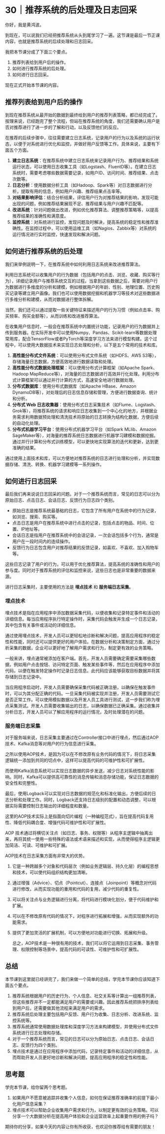 # 30｜推荐系统的后处理及日志回采
你好，我是黄鸿波。

到现在，可以说我们已经把推荐系统从头到尾学习了一遍。这节课是最后一节正课内容，也就是推荐系统的后续处理和日志回采。

我把本节课分成了下面三个要点。

1. 推荐列表给到用户后的操作。
2. 如何进行推荐系统的后处理。
3. 如何进行日志回采。

现在正式开始本节课的内容。

## 推荐列表给到用户后的操作

到现在推荐系统从最开始的数据到最终给到用户的推荐列表策略，都已经完成了。按理来说，已经跑完了整个流程，但站在推荐系统的角度，我们还需要确认用户是否对推荐进行了进一步的了解和行动，以及反馈他们的反应。

在推荐的后续步骤中，往往需要建立日志系统，记录用户的行为以及系统的运行状态，以便于对系统进行优化和监控，并做好用户反馈等工作。具体来说，主要有下面五个方面。

1. **建立日志系统**：在推荐系统中建立日志系统来记录用户行为、推荐结果和系统运行状态，可以使用日志收集工具（如Logstash、FluentD等）。在建立日志系统时，需要考虑哪些数据需要记录，如用户ID、访问时间、推荐结果、点击次数等。
2. **日志分析**：使用数据分析工具（如Hadoop、Spark等）对日志数据进行分析，提取有用的信息，例如用户兴趣、推荐结果点击率等。
3. **对结果影响评估**：结合分析结果，评估用户行为对推荐结果的影响，发现可能出现的问题，例如推荐结果展现不足、推荐结果与用户兴趣不匹配等。
4. **改进系统**：针对问题做出改进，例如优化推荐算法、调整推荐策略等，以提高推荐结果的准确性和满意度。
5. **监控系统**：对系统进行监控，发现问题及时解决，提高系统的稳定性和推荐准确性。在监控过程中，可以使用运维工具（如Nagios、Zabbix等）对系统的运行情况进行实时监控，快速发现和解决问题。

## 如何进行推荐系统的后处理

我们来举例说明一下，在推荐系统中如何利用日志系统来改进推荐算法。

利用日志系统可以收集用户的行为数据（包括用户的点击、浏览、收藏、购买等行为），详细记录用户与推荐系统交互的过程。当拿到这些数据之后，需要对用户行为数据进行多维度的分析和建模，例如根据用户的年龄、性别、地理位置、历史购买记录等建立用户画像。我们也可以使用数据挖掘和机器学习等技术对这些数据进行多维分析和建模，从而对数据进行整体拆解。

当然，我们还可以通过提取一些关键特征来描述用户的行为习惯（例如点击率、购买频率、购买金额等），从而训练和改进推荐算法。

在收集用户信息时，一般会在推荐系统中内置统计功能，记录用户的行为数据并上传到服务器。在实际开发中可以使用Numpy、Pandas、Scikit-learn等数据处理常用库，配合TensorFlow或者PyTorch等深度学习方法来进行模型构建。这个过程中，可以使用大数据技术来实现日志处理和分析，以下是五个常用的技术和库。

1. **高性能分布式文件系统**：可以使用分布式文件系统（如HDFS、AWS S3等），存储海量日志数据，方便高效地进行数据读取和处理。
2. **高性能分布式数据处理框架**：可以使用分布式计算框架（如Apache Spark、Hadoop MapReduce等），对海量的日志数据进行高效并行化处理。利用分布式计算框架可以通过并行计算的方式，高速安全地进行数据处理。
3. **分布式数据库**：使用分布式数据库（如Apache HBase、Amazon DynamoDB等），对处理后的日志信息存储和管理，方便进行数据查询、统计和分析。
4. **分布式 Web 日志收集器**：使用分布式日志采集技术（如Flume、Logstash、Grok等），将推荐系统的请求和响应日志收集到一个中心化的地方，并根据业务需求利用数据预处理和清洗技术将原始的日志转换为结构化数据，方便后续的自动化处理。
5. **分布式机器学习平台**：使用分布式机器学习平台（如Spark MLlib、Amazon SageMaker等），对海量的推荐系统日志数据进行机器学习建模和数据挖掘。通过并行计算和分布式训练模型，可以更快地实现算法的迭代和更新，达到更准确的结果。

通过使用上面技术和库，可以方便地对推荐系统的日志进行处理和分析，并实现数据存储、清洗、转换、机器学习建模等一系列操作。

## 如何进行日志回采

最后我们再来说说日志回采的问题。对于一个推荐系统而言，常见的日志可以分为原始日志、点击日志、会话日志、反馈行为日志四个类别。

- 原始日志是推荐系统最基础的日志，它包含了所有用户在系统中的行为记录，如浏览、搜索、购买等。
- 点击日志是用户在推荐系统中进行点击的记录，包括点击的物品、时间、位置、IP地址等。
- 会话日志是指用户在推荐系统中的会话记录，一次会话包括多个行为，通常是用户在一段时间内的连续操作。
- 反馈行为日志包含用户对推荐结果的反馈记录，如喜欢、不喜欢、加入购物车等。

这些日志记录了用户的行为，可以用于优化推荐算法，提高系统的准确性和用户的参与度。同时对于推荐系统的评估和监控来说，这些日志也是非常重要的数据来源。

进行日志采集时，主要使用的方法是 **埋点技术** 和 **服务端日志采集**。

### 埋点技术

埋点技术是指在应用程序中添加数据采集代码，以便收集和记录特定事件和活动的详细信息。每当应用程序执行特定操作时，采集代码会触发并生成一个日志记录，其中包含有关事件或活动的详细信息。

通过使用埋点技术，开发人员可以更轻松地诊断和解决问题，提高应用程序的稳定性和性能，同时还可以提供更好的用户体验。在数据分析和决策制定方面，通过分析采集的数据，企业可以更好地了解用户需求和行为，制定更有效的业务策略。

一般来讲，埋点通常被添加在客户端。首先，开发人员需要确定需要采集哪些数据，例如用户点击按钮、访问特定页面、触发某些事件等，然后在应用程序中添加代码，以便在触发特定操作时记录日志信息。此代码应该能够获取目标数据并将其存储到日志记录中。

当应用程序启动时，开发人员需要确保采集代码被正确注册，以确保在触发事件时，可以为其分配正确的代码。一旦采集代码被实现并注册，开发人员需要测试它是否正常工作。可以使用模拟数据以及开发人员工具进行测试，这一步我们称为埋点采集测试。开发人员需要收集输出的日志，以确保数据已正确采集。通过收集并分析日志，开发人员可以了解应用程序的运行情况，及时处理潜在的问题。

### 服务端日志采集

对于服务端来说，日志采集主要通过在Controller接口中进行埋点，然后通过AOP技术、Kafka消息等对用户的行为信息进行采集。

之所以使用AOP技术，是因为可以在不修改原有业务代码的情况下，将日志采集逻辑统一添加到共同的切点中，这样可以提高代码的可维护性和可扩展性。

而使用Kafka消息系统可以实现日志数据的异步发送，减少日志对系统性能的影响。同时，Kafka可以提供高可靠性的消息传输和消息存储功能，保证日志数据的安全性和完整性。

最后，使用Logback可以实现对日志数据的规范化和标准化输出，方便后续的日志分析和处理工作。同时，Logback还支持日志级别的配置和动态调整，可以根据实际需要控制日志输出的详细程度和数量。

这里的AOP技术实际上是指面向切片编程（一种编程范式），旨在提高代码复用性、降低代码耦合度、增强代码可维护性和可扩展性。

AOP 技术通过将横切关注点（如日志、事务、权限等）从程序主逻辑中抽离出来，再将其统一使用一些特殊的语法或术语来描述和实现，从而使得程序主逻辑更加简洁、可读、可维护和可扩展。

AOP技术在日志采集方面有非常大的优势。

1. 它是一种跨越多个对象和代码层次（例如业务逻辑层、持久化层）的编程思想和技术，可以使代码组织结构更加清晰。
2. 通过增强（Advice）、切点（Pointcut）、连接点（Joinpoint）等概念对代码进行修改，从而实现功能的重用和代码的复用，减少代码的重复性。
3. 可以将关注点与业务逻辑进行分离，将代码进行模块化划分，便于代码维护和扩展。
4. 可以在不修改原有代码的情况下，对程序进行拓展和增强，从而实现额外的功能需求。
5. 提供了更加灵活的扩展机制，可以方便地对功能进行切换、拓展和升级。


   总之，AOP技术是一种很有用的技术，我们可以将它运用到日志采集、事务管理、权限控制等场景中，提高代码的可读性、可维护性和可扩展性。

## 总结

本节课到这里就已经讲完了，我们来做一个简单的总结，学完本节课你应该知道下面五个要点。

1. 推荐系统根据用户的历史行为、个人信息、社交关系等计算出一组推荐列表，但这些推荐并不一定都能满足用户的需要或兴趣。因此推荐系统把排序列表给到用户后，还需要做其他流程来满足用户的需求。
2. 推荐系统后处理主要包括用户反馈、用户行为收集、日志分析、改进系统、监控系统等。
3. 推荐系统通常使用数据处理库和深度学习方法来构建模型，并使用分布式文件系统进行日志处理和存储。
4. 对于一个推荐系统而言，常见的日志可以分为原始日志、点击日志、会话日志、反馈行为四个类别。
5. 埋点技术是通过在应用程序中添加代码，记录特定事件和活动的详细信息，从而帮助开发人员更好地诊断和解决问题，提高应用程序的稳定性和性能。

## 思考题

学完本节课，给你留两个思考题。

1. 如果用户不愿意被追踪并收集个人信息，如何在保证推荐准确率的前提下最小化用户信息采集？
2. 埋点技术可以帮助企业收集用户需求和行为，以制定更有效的业务策略。可以分享一个大数据分析在提高用户体验和企业运营效率上起重要作用的例子吗？

期待你的分享，如果今天的内容让你有所收获，也欢迎你推荐给有需要的朋友！